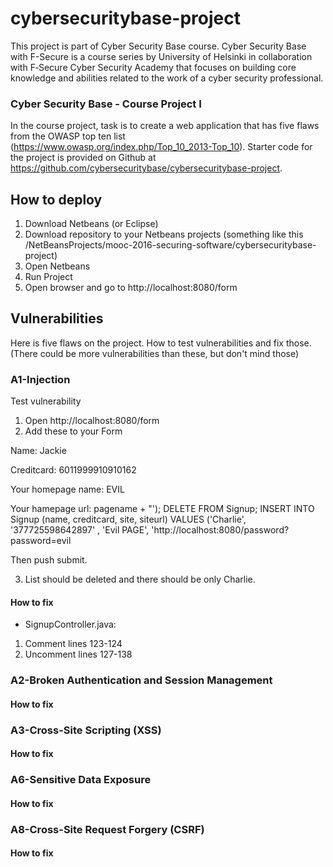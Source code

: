 # cybersecuritybase-project #

This project is part of Cyber Security Base course. Cyber Security Base with F-Secure is a course series by University of Helsinki in collaboration with F‑Secure Cyber Security Academy that focuses on building core knowledge and abilities related to the work of a cyber security professional. 

### Cyber Security Base - Course Project I ###

In the course project, task is to create a web application that has five flaws from the OWASP top ten list (https://www.owasp.org/index.php/Top_10_2013-Top_10). Starter code for the project is provided on Github at https://github.com/cybersecuritybase/cybersecuritybase-project.

## How to deploy ##

1. Download Netbeans (or Eclipse)
2. Download repository to your Netbeans projects (something like this /NetBeansProjects/mooc-2016-securing-software/cybersecuritybase-project)
3. Open Netbeans
4. Run Project
5. Open browser and go to http://localhost:8080/form

## Vulnerabilities ##

Here is five flaws on the project. How to test vulnerabilities and fix those. (There could be more vulnerabilities than these, but don't mind those)

### A1-Injection ###

Test vulnerability

1. Open http://localhost:8080/form
2. Add these to your Form

Name:
Jackie

Creditcard:
6011999910910162

Your homepage name:
EVIL

Your hamepage url:
pagename + "'); DELETE FROM Signup; INSERT INTO Signup (name, creditcard, site, siteurl) VALUES ('Charlie', '377725598642897' , 'Evil PAGE', 'http://localhost:8080/password?password=evil


Then push submit.

3. List should be deleted and there should be only Charlie.

#### How to fix ####

- SignupController.java:
1. Comment lines 123-124
2. Uncomment lines 127-138


### A2-Broken Authentication and Session Management ###

#### How to fix ####





### A3-Cross-Site Scripting (XSS) ###

<script>alert("testing");</script>
<script>window.location.replace("https://soivi.net");</script>


#### How to fix ####





### A6-Sensitive Data Exposure ###

#### How to fix ####




### A8-Cross-Site Request Forgery (CSRF) ###

#### How to fix ####
